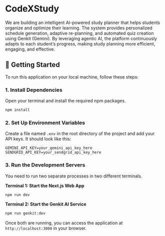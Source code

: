 # CodeXStudy

We are building an intelligent AI-powered study planner that helps students organize and optimize their learning. The system provides personalized schedule generation, adaptive re-planning, and automated quiz creation using Genkit (Gemini). By leveraging agentic AI, the platform continuously adapts to each student’s progress, making study planning more efficient, engaging, and effective.

## 🚀 Getting Started

To run this application on your local machine, follow these steps:

### 1. Install Dependencies
Open your terminal and install the required npm packages.
```bash
npm install
```

### 2. Set Up Environment Variables
Create a file named `.env` in the root directory of the project and add your API keys. It should look like this:
```env
GEMINI_API_KEY=your_gemini_api_key_here
SENDGRID_API_KEY=your_sendgrid_api_key_here
```

### 3. Run the Development Servers
You need to run two separate processes in two different terminals.

**Terminal 1: Start the Next.js Web App**
```bash
npm run dev
```

**Terminal 2: Start the Genkit AI Service**
```bash
npm run genkit:dev
```

Once both are running, you can access the application at `http://localhost:3000` in your browser.
